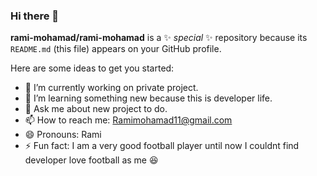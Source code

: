 ### Hi there 👋


**rami-mohamad/rami-mohamad** is a ✨ _special_ ✨ repository because its `README.md` (this file) appears on your GitHub profile.

Here are some ideas to get you started:

- 🔭 I’m currently working on private project.
- 🌱 I’m learning something new because this is developer life.
- 💬 Ask me about new project to do.
- 📫 How to reach me: Ramimohamad11@gmail.com
- 😄 Pronouns: Rami
- ⚡ Fun fact: I am a very good football player until now I couldnt find developer love football as me :laughing:

